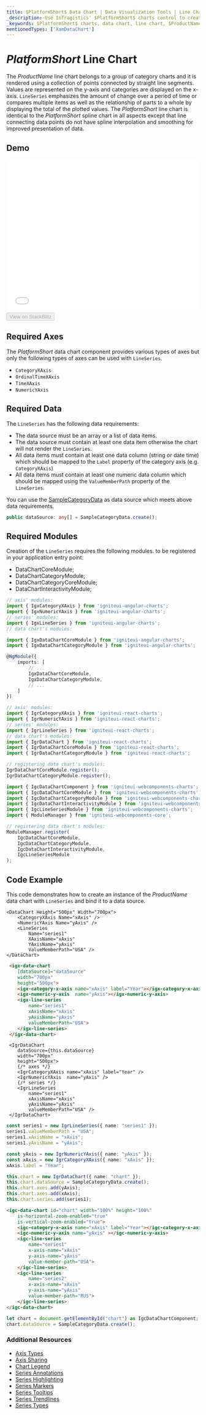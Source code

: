 ```yaml
---
title: $PlatformShort$ Data Chart | Data Visualization Tools | Line Chart | Data Binding | Infragistics
_description: Use Infragistics' $PlatformShort$ charts control to create line charts. Learn about our $ProductName$ graph types!
_keywords: $PlatformShort$ charts, data chart, line chart, $ProductName$, Infragistics
mentionedTypes: ['XamDataChart']
---
```

# $PlatformShort$ Line Chart

The $ProductName$ line chart belongs to a group of category charts and it is rendered using a collection of points connected by straight line segments. Values are represented on the y-axis and categories are displayed on the x-axis. `LineSeries` emphasizes the amount of change over a period of time or compares multiple items as well as the relationship of parts to a whole by displaying the total of the plotted values. The $PlatformShort$ line chart is identical to the $PlatformShort$ spline chart in all aspects except that line connecting data points do not have spline interpolation and smoothing for improved presentation of data.

## Demo

<div class="sample-container loading" style="height: 400px">
    <iframe id="data-chart-type-category-series-iframe" src='{environment:dvDemosBaseUrl}/charts/data-chart-type-category-line-series' width="100%" height="100%" seamless frameBorder="0" onload="onXPlatSampleIframeContentLoaded(this);"></iframe>
</div>
<div>
    <button data-localize="stackblitz" disabled class="stackblitz-btn" data-iframe-id="data-chart-type-category-series-iframe" data-demos-base-url="{environment:dvDemosBaseUrl}">View on StackBlitz
    </button>
<sample-button src="charts/data-chart/type-category-line-series"></sample-button>

</div>

<div class="divider--half"></div>

## Required Axes
The $PlatformShort$ data chart component provides various types of axes but only the following types of axes can be used with `LineSeries`.

- `CategoryXAxis`
- `OrdinalTimeXAxis`
- `TimeXAxis`
- `NumericYAxis`

## Required Data

The `LineSeries` has the following data requirements:
- The data source must be an array or a list of data items.
- The data source must contain at least one data item otherwise the chart will not render the `LineSeries`.
- All data items must contain at least one data column (string or date time) which should be mapped to the `Label` property of the category axis (e.g. `CategoryXAxis`)
- All data items must contain at least one numeric data column which should be mapped using the `ValueMemberPath` property of the `LineSeries`.

You can use the [SampleCategoryData](data-chart-data-sources-category.md) as data source which meets above data requirements.

```ts
public dataSource: any[] = SampleCategoryData.create();
```

## Required Modules

Creation of the `LineSeries` requires the following modules<!-- Angular, React, WebComponents -->.<!-- end: Angular, React, WebComponents --><!-- Blazor --> to be registered in your application entry point:

* DataChartCoreModule;
* DataChartCategoryModule;
* DataChartCategoryCoreModule;
* DataChartInteractivityModule;
<!-- end: Blazor -->

```ts
// axis' modules:
import { IgxCategoryXAxis } from 'igniteui-angular-charts';
import { IgxNumericYAxis } from 'igniteui-angular-charts';
// series' modules:
import { IgxLineSeries } from 'igniteui-angular-charts';
// data chart's modules:

import { IgxDataChartCoreModule } from 'igniteui-angular-charts';
import { IgxDataChartCategoryModule } from 'igniteui-angular-charts';

@NgModule({
    imports: [
        // ...
        IgxDataChartCoreModule,
        IgxDataChartCategoryModule,
        // ...
    ]
})
```

```ts
// axis' modules:
import { IgrCategoryXAxis } from 'igniteui-react-charts';
import { IgrNumericYAxis } from 'igniteui-react-charts';
// series' modules:
import { IgrLineSeries } from 'igniteui-react-charts';
// data chart's modules:
import { IgrDataChart } from 'igniteui-react-charts';
import { IgrDataChartCoreModule } from 'igniteui-react-charts';
import { IgrDataChartCategoryModule } from 'igniteui-react-charts';

// registering data chart's modules:
IgrDataChartCoreModule.register();
IgrDataChartCategoryModule.register();
```

```ts
import { IgcDataChartComponent } from 'igniteui-webcomponents-charts';
import { IgcDataChartCoreModule } from 'igniteui-webcomponents-charts';
import { IgcDataChartCategoryModule } from 'igniteui-webcomponents-charts';
import { IgcDataChartInteractivityModule } from 'igniteui-webcomponents-charts';
import { IgcLineSeriesModule } from 'igniteui-webcomponents-charts';
import { ModuleManager } from 'igniteui-webcomponents-core';

// registering data chart's modules:
ModuleManager.register(
    IgcDataChartCoreModule,
    IgcDataChartCategoryModule,
    IgcDataChartInteractivityModule,
    IgcLineSeriesModule
);
```

## Code Example
This code demonstrates how to create an instance of the $ProductName$ data chart with `LineSeries` and bind it to a data source.

```razor
<DataChart Height="500px" Width="700px">
    <CategoryXAxis Name="xAxis" />
    <NumericYAxis Name="yAxis" />
    <LineSeries
        Name="series1"
        XAxisName="xAxis"
        YAxisName="yAxis"
        ValueMemberPath="USA" />
</DataChart>
```

```html
 <igx-data-chart
    [dataSource]="dataSource"
    width="700px"
    height="500px">
    <igx-category-x-axis name="xAxis" label="Year"></igx-category-x-axis>
    <igx-numeric-y-axis  name="yAxis"></igx-numeric-y-axis>
    <igx-line-series
        name="series1"
        xAxisName="xAxis"
        yAxisName="yAxis"
        valueMemberPath="USA">
    </igx-line-series>
 </igx-data-chart>
```


```tsx
 <IgrDataChart
    dataSource={this.dataSource}
    width="700px"
    height="500px">
    {/* axes */}
    <IgrCategoryXAxis name="xAxis" label="Year" />
    <IgrNumericYAxis  name="yAxis" />
    {/* series */}
    <IgrLineSeries
        name="series1"
        xAxisName="xAxis"
        yAxisName="yAxis"
        valueMemberPath="USA" />
 </IgrDataChart>
```

```ts
const series1 = new IgrLineSeries({ name: "series1" });
series1.valueMemberPath = "USA";
series1.xAxisName = "xAxis";
series1.yAxisName = "yAxis";

const yAxis = new IgrNumericYAxis({ name: "yAxis" });
const xAxis = new IgrCategoryXAxis({ name: "xAxis" });
xAxis.label = "Year";

this.chart = new IgrDataChart({ name: "chart" });
this.chart.dataSource = SampleCategoryData.create();
this.chart.axes.add(yAxis);
this.chart.axes.add(xAxis);
this.chart.series.add(series1);
```

```html
<igc-data-chart id="chart" width="100%" height="100%"
    is-horizontal-zoom-enabled="true"
    is-vertical-zoom-enabled="true">
    <igc-category-x-axis name="xAxis" label="Year"></igc-category-x-axis>
    <igc-numeric-y-axis name="yAxis" ></igc-numeric-y-axis>
    <igc-line-series
        name="series1"
        x-axis-name="xAxis"
        y-axis-name="yAxis"
        value-member-path="USA">
    </igc-line-series>
    <igc-line-series
        name="series2"
        x-axis-name="xAxis"
        y-axis-name="yAxis"
        value-member-path="RUS">
    </igc-line-series>
</igc-data-chart>
```

```ts
let chart = document.getElementById("chart") as IgcDataChartComponent;
chart.dataSource = SampleCategoryData.create();
```

### Additional Resources

- [Axis Types](data-chart-axis-types.md)
- [Axis Sharing](data-chart-axis-sharing.md)
- [Chart Legend](data-chart-legends.md)
- [Series Annotations](data-chart-series-annotations.md)
- [Series Highlighting](data-chart-series-highlighting.md)
- [Series Markers](data-chart-series-markers.md)
- [Series Tooltips](data-chart-series-tooltips.md)
- [Series Trendlines](data-chart-series-trendlines.md)
- [Series Types](data-chart-series-types.md)
